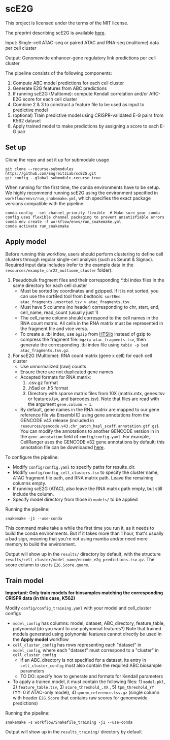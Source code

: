 # scE2G
This project is licensed under the terms of the MIT license.

The preprint describing scE2G is available [here](https://www.biorxiv.org/content/10.1101/2024.11.23.624931v1).

Input: Single-cell ATAC-seq or paired ATAC and RNA-seq (mulitome) data per cell cluster

Output: Genomewide enhancer-gene regulatory link predictions per cell cluster

The pipeline consists of the following components:
1. Compute ABC model predictions for each cell cluster
2. Generate E2G features from ABC predictions
3. If running scE2G (Multiome): compute Kendall correlation and/or ARC-E2G score for each cell cluster
4. Combine 2 & 3 to construct a feature file to be used as input to predictive model
5. (optional) Train predictive model using CRISPR-validated E-G pairs from K562 dataset
6. Apply trained model to make predictions by assigning a score to each E-G pair

## Set up
Clone the repo and set it up for submodule usage
```
git clone --recurse-submodules https://github.com/EngreitzLab/scE2G.git
git config --global submodule.recurse true
```

When running for the first time, the conda environments have to be setup. 
We highly recommend running scE2G using the environment specified in `workflow/envs/run_snakemake.yml`, which specifies the exact package versions compatible with the pipeline.

```
conda config --set channel_priority flexible  # Make sure your conda config uses flexible channel packaging to prevent unsatisfiable errors
conda env create -f workflow/envs/run_snakemake.yml
conda activate run_snakemake

```

## Apply model
Before running this workflow, users should perform clustering to define cell clusters through regular single-cell analysis (such as Seurat & Signac).
Required input data includes (refer to the example data in the `resources/example_chr22_multiome_cluster` folder):
1. Pseudobulk fragment files and their corresponding *.tbi index files in the same directory for each cell cluster
	- Must be sorted by coordinates and gzipped. If it is not sorted, you can use the sortBed tool from bedtools: `sortBed atac_fragments.unsorted.tsv > atac_fragments.tsv`.
	- Must have 5 columns (no header) corresponding to chr, start, end, cell_name, read_count (usually just 1)
	- The cell_name column should correspond to the cell names in the RNA count matrix. All cells in the RNA matrix must be represented in the fragment file and vice versa.
	- To create a .tbi index, use `bgzip` from [HTSlib](https://github.com/samtools/htslib) instead of gzip to compress the fragment file: `bgzip atac_fragments.tsv`, then generate the corresponding .tbi index file using `tabix -p bed atac_fragments.tsv.gz`.
2. For scE2G (Multiome): RNA count matrix (gene x cell) for each cell cluster
	- Use unnormalized (raw) counts
	- Ensure there are not duplicated gene names
	- Accepted formats for RNA matrix:
		1. .csv.gz format
		2. .h5ad or .h5 format
		3. Directory with sparse matrix files from 10X (matrix.mtx, genes.tsv or features.tsv, and barcodes.tsv). Note that files are read with the argument `gene.column = 1`. 
	- By default, gene names in the RNA matrix are mapped to our gene reference file via Ensembl ID using gene annotations from the GENCODE v43 release (included in `resources/gencode.v43.chr_patch_hapl_scaff.annotation.gtf.gz`). You can modify the annotations to another GENCODE version in in the `gene_annotation` field of `config/config.yaml`. For example, CellRanger uses the GENCODE v32 gene annotations by default; this annotation file can be downloaded [here](https://ftp.ebi.ac.uk/pub/databases/gencode/Gencode_human/release_32/gencode.v32.annotation.gtf.gz).

To configure the pipeline:
- Modify `config/config.yaml` to specify paths for results_dir.
- Modify `config/config_cell_clusters.tsv` to specify the cluster name, ATAC fragment file path, and RNA matrix path. Leave the remaining columns empty.
- If running scE2G (ATAC), also leave the RNA matrix path empty, but still include the column.
- Specify model directory from those in `models/` to be applied


Running the pipeline:
```
snakemake -j1 --use-conda
```
This command make take a while the first time you run it, as it needs to build the conda environments. 
But if it takes more than 1 hour, that's usually a bad sign, meaning that you're not using mamba and/or need more memory to build the environment.

Output will show up in the `results/` directory by default, with the structure `results/cell_cluster/model_name/encode_e2g_predictions.tsv.gz`. The score column to use is `E2G.Score.qnorm`. 

## Train model

**Important: Only train models for biosamples matching the corresponding CRISPR data (in this case, K562)**

Modify `config/config_training.yaml` with your model and cell_cluster configs
- `model_config` has columns: model, dataset, ABC_directory, feature_table, polynomial (do you want to use polynomial features?) 
Note that trained models generated using polynomial features cannot directly be used in the **Apply model** workflow
- `cell_cluster_config` has rows representing each "dataset"  in `model_config`, where each "dataset" must correspond to a "cluster" in `cell_cluster_config`
    - If an ABC_directory is not specified for a dataset, its entry in `cell_cluster_config` must also contain the required ABC biosample parameters
    - TO DO: specify how to generate and formats for Kendall parameters
- To apply a trained model, it must contain the following files: 1) `model.pkl`, 2) `feature_table.tsv`, 3) `score_threshold_.XX` , 5) `tpm_threshold_YY` (YY=0 if ATAC-only model), 4) `qnorm_reference.tsv.gz` (single column with header `E2G.Score` that contains raw scores for genomewide predictions)

Running the pipeline:
```
snakemake -s workflow/Snakefile_training -j1 --use-conda
```
Output will show up in the `results_training/` directory by default
